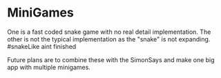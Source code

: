 # MiniGames

One is a fast coded snake game with no real detail implementation.
The other is not the typical implementation as the "snake" is not expanding.
#snakeLike aint finished

Future plans are to combine these with the SimonSays and make one big app with multiple minigames.
